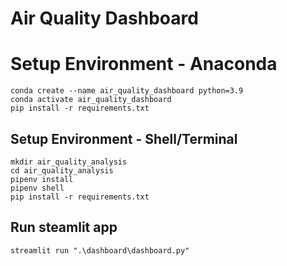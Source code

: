 # Air Quality Dashboard

# Setup Environment - Anaconda
```
conda create --name air_quality_dashboard python=3.9
conda activate air_quality_dashboard
pip install -r requirements.txt
```
## Setup Environment - Shell/Terminal

```
mkdir air_quality_analysis
cd air_quality_analysis
pipenv install
pipenv shell
pip install -r requirements.txt
```


## Run steamlit app
```
streamlit run ".\dashboard\dashboard.py"
```
